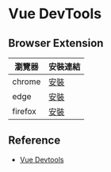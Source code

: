 # Vue DevTools
## Browser Extension

| 瀏覽器  | 安裝連結                                                                                                  |
| ------- | --------------------------------------------------------------------------------------------------------- |
| chrome  | [安裝](https://chrome.google.com/webstore/detail/vuejs-devtools/nhdogjmejiglipccpnnnanhbledajbpd)         |
| edge    | [安裝](https://microsoftedge.microsoft.com/addons/detail/vuejs-devtools/olofadcdnkkjdfgjcmjaadnlehnnihnl) |
| firefox | [安裝](https://addons.mozilla.org/en-US/firefox/addon/vue-js-devtools/)                                   |

## Reference
 - [Vue Devtools](https://devtools.vuejs.org/guide/installation.html)